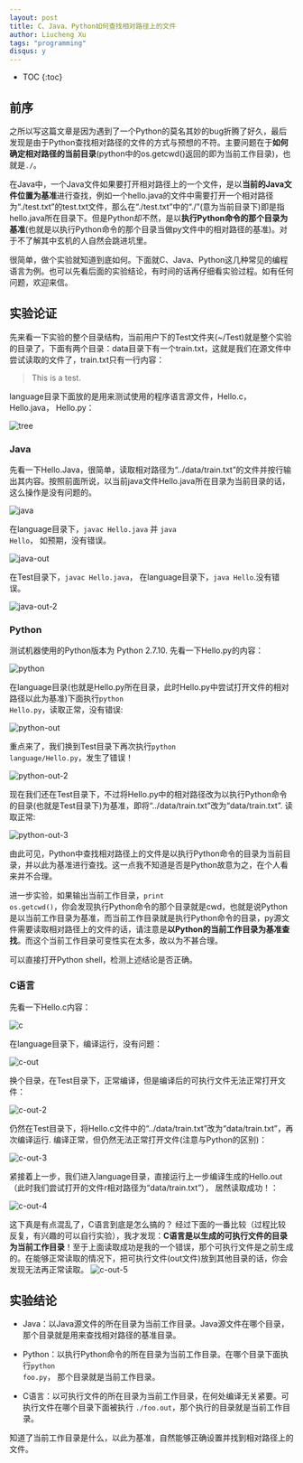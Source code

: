 ```yaml
---
layout: post
title: C、Java、Python如何查找相对路径上的文件
author: Liucheng Xu
tags: "programming"
disqus: y
---
```


* TOC
{:toc}

## 前序
之所以写这篇文章是因为遇到了一个Python的莫名其妙的bug折腾了好久，最后发现是由于Python查找相对路径的文件的方式与预想的不符。主要问题在于**如何确定相对路径的当前目录**(python中的os.getcwd()返回的即为当前工作目录)，也就是<code>./</code>。

在Java中，一个Java文件如果要打开相对路径上的一个文件，是以**当前的Java文件位置为基准**进行查找，例如一个hello.java的文件中需要打开一个相对路径为“./test.txt”的test.txt文件，那么在“./test.txt”中的“./”(意为当前目录下)即是指hello.java所在目录下。但是Python却不然，是以**执行Python命令的那个目录为基准**(也就是以执行Python命令的那个目录当做py文件中的相对路径的基准)。对于不了解其中玄机的人自然会跳进坑里。

很简单，做个实验就知道到底如何。下面就C、Java、Python这几种常见的编程语言为例。也可以先看后面的实验结论，有时间的话再仔细看实验过程。如有任何问题，欢迎来信。

## 实验论证
先来看一下实验的整个目录结构，当前用户下的Test文件夹(~/Test)就是整个实验的目录了，下面有两个目录：data目录下有一个train.txt，这就是我们在源文件中尝试读取的文件了，train.txt只有一行内容：

>This is a test.

language目录下面放的是用来测试使用的程序语言源文件，Hello.c， Hello.java， Hello.py：

![tree](/images/blog/2016/03-13/tree.png)

### Java
先看一下Hello.Java，很简单，读取相对路径为“../data/train.txt”的文件并按行输出其内容。按照前面所说，以当前java文件Hello.java所在目录为当前目录的话，这么操作是没有问题的。

![java](/images/blog/2016/03-13/java.png)

在language目录下，<code>javac Hello.java</code> 并 <code>java Hello</code>， 如预期，没有错误。

![java-out](/images/blog/2016/03-13/java-out.png)

在Test目录下，<code>javac Hello.java</code>， 在language目录下，<code>java Hello</code>.没有错误。

![java-out-2](/images/blog/2016/03-13/java-out-3.png)

### Python
测试机器使用的Python版本为 Python 2.7.10.
先看一下Hello.py的内容：

![python](/images/blog/2016/03-13/python.png)

在language目录(也就是Hello.py所在目录，此时Hello.py中尝试打开文件的相对路径以此为基准)下面执行<code>python Hello.py</code>，读取正常，没有错误:

![python-out](/images/blog/2016/03-13/python-out.png)

重点来了，我们换到Test目录下再次执行<code>python language/Hello.py</code>，发生了错误！

![python-out-2](/images/blog/2016/03-13/python-out-2.png)

现在我们还在Test目录下，不过将Hello.py中的相对路径改为以执行Python命令的目录(也就是Test目录下)为基准，即将“../data/train.txt”改为“data/train.txt”. 读取正常:

![python-out-3](/images/blog/2016/03-13/python-out-3.png)

由此可见，Python中查找相对路径上的文件是以执行Python命令的目录为当前目录，并以此为基准进行查找。这一点我不知道是否是Python故意为之，在个人看来并不合理。

进一步实验，如果输出当前工作目录，<code>print os.getcwd()</code>，你会发现执行Python命令的那个目录就是cwd，也就是说Python是以当前工作目录为基准，而当前工作目录就是执行Python命令的目录，py源文件需要读取相对路径上的文件的话，请注意是**以Python的当前工作目录为基准查找**。而这个当前工作目录可变性实在太多，故以为不甚合理。

可以直接打开Python shell，检测上述结论是否正确。

### C语言
先看一下Hello.c内容：

![c](/images/blog/2016/03-13/c.png)

在language目录下，编译运行，没有问题：

![c-out](/images/blog/2016/03-13/c-out.png)

换个目录，在Test目录下，正常编译，但是编译后的可执行文件无法正常打开文件：

![c-out-2](/images/blog/2016/03-13/c-out-2.png)

仍然在Test目录下，将Hello.c文件中的“../data/train.txt”改为“data/train.txt”，再次编译运行. 编译正常，但仍然无法正常打开文件(注意与Python的区别)：

![c-out-3](/images/blog/2016/03-13/c-out-3.png)

紧接着上一步，我们进入language目录，直接运行上一步编译生成的Hello.out（此时我们尝试打开的文件r相对路径为“data/train.txt”）， 居然读取成功！：

![c-out-4](/images/blog/2016/03-13/c-out-4.png)

这下真是有点混乱了，C语言到底是怎么搞的？
经过下面的一番比较（过程比较反复，有兴趣的可以自行实验），我才发现：**C语言是以生成的可执行文件的目录为当前工作目录**！至于上面读取成功是我的一个错误，那个可执行文件是之前生成的。在能够正常读取的情况下，把可执行文件(out文件)放到其他目录的话，你会发现无法再正常读取。
![c-out-5](/images/blog/2016/03-13/c-out-5.png)

## 实验结论

- Java：以Java源文件的所在目录为当前工作目录。Java源文件在哪个目录，那个目录就是用来查找相对路径的基准目录。

- Python：以执行Python命令的所在目录为当前工作目录。在哪个目录下面执行<code>python foo.py</code>， 那个目录就是当前工作目录。

- C语言：以可执行文件的所在目录为当前工作目录，在何处编译无关紧要。可执行文件在哪个目录下面被执行 <code>./foo.out</code>，那个执行的目录就是当前工作目录。

 知道了当前工作目录是什么，以此为基准，自然能够正确设置并找到相对路径上的文件。

